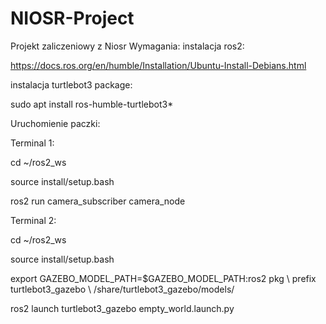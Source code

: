 # NIOSR-Project
Projekt zaliczeniowy z Niosr 
Wymagania:
instalacja ros2:

https://docs.ros.org/en/humble/Installation/Ubuntu-Install-Debians.html

instalacja turtlebot3 package:

sudo apt install ros-humble-turtlebot3*



Uruchomienie paczki:

Terminal 1:


cd ~/ros2_ws

source install/setup.bash

ros2 run camera_subscriber camera_node

Terminal 2:


cd ~/ros2_ws

source install/setup.bash

export GAZEBO_MODEL_PATH=$GAZEBO_MODEL_PATH:ros2 pkg \ prefix turtlebot3_gazebo \ /share/turtlebot3_gazebo/models/

ros2 launch turtlebot3_gazebo empty_world.launch.py
